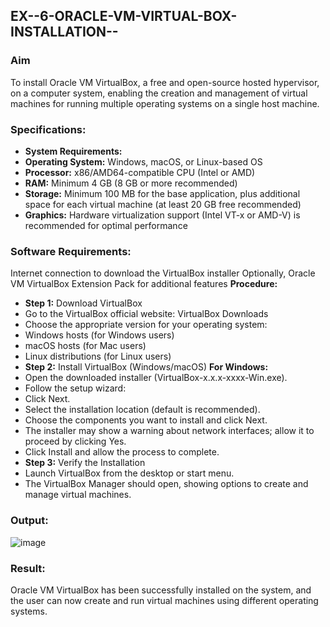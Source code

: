 ## EX--6-ORACLE-VM-VIRTUAL-BOX-INSTALLATION--
### Aim
To install Oracle VM VirtualBox, a free and open-source hosted hypervisor, on a computer system, enabling the creation and management of virtual machines for running multiple operating systems on a single host machine.

### Specifications:
- **System Requirements:**
- **Operating System:** Windows, macOS, or Linux-based OS
- **Processor:** x86/AMD64-compatible CPU (Intel or AMD)
- **RAM:** Minimum 4 GB (8 GB or more recommended)
- **Storage:** Minimum 100 MB for the base application, plus additional space for each virtual machine (at least 20 GB free recommended)
- **Graphics:** Hardware virtualization support (Intel VT-x or AMD-V) is recommended for optimal performance
### Software Requirements:
Internet connection to download the VirtualBox installer
Optionally, Oracle VM VirtualBox Extension Pack for additional features
**Procedure:**
- **Step 1:** Download VirtualBox
- Go to the VirtualBox official website: VirtualBox Downloads
- Choose the appropriate version for your operating system:
- Windows hosts (for Windows users)
- macOS hosts (for Mac users)
- Linux distributions (for Linux users)
- **Step 2:** Install VirtualBox (Windows/macOS)
**For Windows:**
- Open the downloaded installer (VirtualBox-x.x.x-xxxx-Win.exe).
- Follow the setup wizard:
- Click Next.
- Select the installation location (default is recommended).
- Choose the components you want to install and click Next.
- The installer may show a warning about network interfaces; allow it to proceed by clicking Yes.
- Click Install and allow the process to complete.
- **Step 3:** Verify the Installation
- Launch VirtualBox from the desktop or start menu.
- The VirtualBox Manager should open, showing options to create and manage virtual machines.
### Output:
![image](https://github.com/user-attachments/assets/ac6c83ff-b7c0-4955-a49c-0dd0086922fd)


### Result:
Oracle VM VirtualBox has been successfully installed on the system, and the user can now create and run virtual machines using different operating systems.
